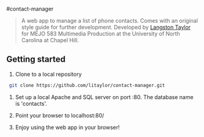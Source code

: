 #contact-manager

> A web app to manage a list of phone contacts. Comes with an original style guide for further development. Developed by [Langston Taylor](https://github.com/litaylor/) for MEJO 583 Multimedia Production at the University of North Carolina at Chapel Hill.

## Getting started

1. Clone to a local repository
  ``` bash
   git clone https://github.com/litaylor/contact-manager.git
   ```

1. Set up a local Apache and SQL server on port :80. The database name is 'contacts'.

1. Point your browser to localhost:80/

1. Enjoy using the web app in your browser!
